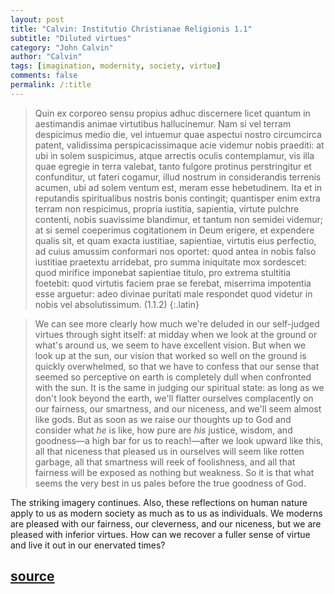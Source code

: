 ```yaml
---
layout: post
title: "Calvin: Institutio Christianae Religionis 1.1"
subtitle: "Diluted virtues"
category: "John Calvin"
author: "Calvin"
tags: [imagination, modernity, society, virtue]
comments: false
permalink: /:title
---
```


> Quin ex corporeo sensu propius adhuc discernere licet quantum in aestimandis animae virtutibus hallucinemur. Nam si vel terram despicimus medio die, vel intuemur quae aspectui nostro circumcirca patent, validissima perspicacissimaque acie videmur nobis praediti: at ubi in solem suspicimus, atque arrectis oculis contemplamur, vis illa quae egregie in terra valebat, tanto fulgore protinus perstringitur et confunditur, ut fateri cogamur, illud nostrum in considerandis terrenis acumen, ubi ad solem ventum est, meram esse hebetudinem. Ita et in reputandis spiritualibus nostris bonis contingit; quantisper enim extra terram non respicimus, propria iustitia, sapientia, virtute pulchre contenti, nobis suavissime blandimur, et tantum non semidei videmur; at si semel coeperimus cogitationem in Deum erigere, et expendere qualis sit, et quam exacta iustitiae, sapientiae, virtutis eius perfectio, ad cuius amussim conformari nos oportet: quod antea in nobis falso iustitiae praetextu arridebat, pro summa iniquitate mox sordescet: quod mirifice imponebat sapientiae titulo, pro extrema stultitia foetebit: quod virtutis faciem prae se ferebat, miserrima impotentia esse arguetur: adeo divinae puritati male respondet quod videtur in nobis vel absolutissimum. (1.1.2)
{:.latin}

> We can see more clearly how much we're deluded in our self-judged virtues through sight itself: at midday when we look at the ground or what's around us, we seem to have excellent vision. But when we look up at the sun, our vision that worked so well on the ground is quickly overwhelmed, so that we have to confess that our sense that seemed so perceptive on earth is completely dull when confronted with the sun. It is the same in judging our spiritual state: as long as we don't look beyond the earth, we'll flatter ourselves complacently on our fairness, our smartness, and our niceness, and we'll seem almost like gods. But as soon as we raise our thoughts up to God and consider what *he* is like, how pure are *his* justice, wisdom, and goodness—a high bar for us to reach!—after we look upward like this, all that niceness that pleased us in ourselves will seem like rotten garbage, all that smartness will reek of foolishness, and all that fairness will be exposed as nothing but weakness. So it is that what seems the very best in us pales before the true goodness of God.

The striking imagery continues. Also, these reflections on human nature apply to us as modern society as much as to us as individuals. We moderns are pleased with our fairness, our cleverness, and our niceness, but we are pleased with inferior virtues. How can we recover a fuller sense of virtue and live it out in our enervated times?

<h2 class="post-source"><a href="https://books.google.com/books?id=9ThJAAAAcAAJ&pg=PA2"><i class="fas fa-book" aria-hidden="true"></i> source</a></h2>